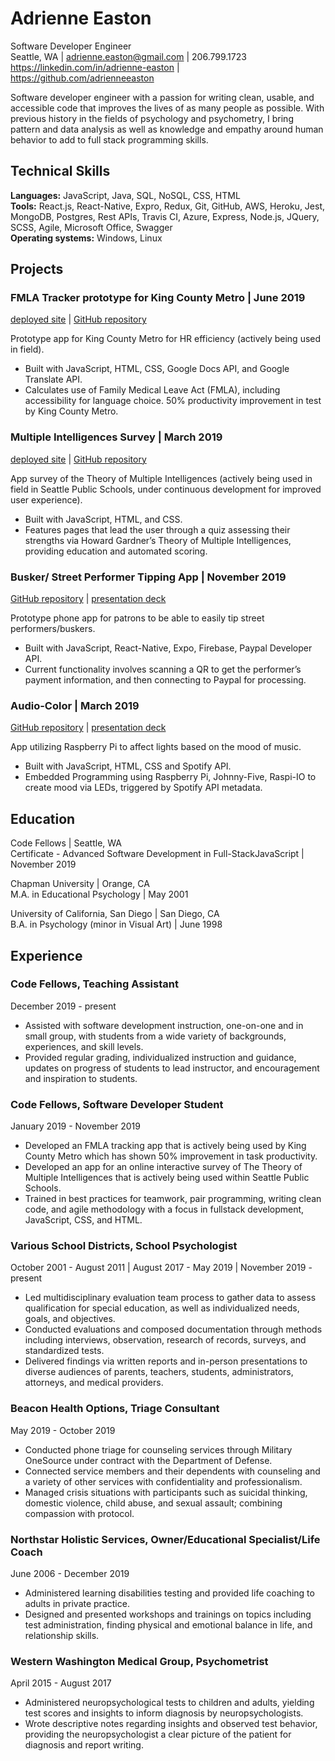 # Adrienne Easton

Software Developer Engineer  
Seattle, WA | <adrienne.easton@gmail.com> |  206.799.1723  
<https://linkedin.com/in/adrienne-easton> | <https://github.com/adrienneeaston>

Software developer engineer with a passion for writing clean, usable, and accessible code that improves the lives of as many people as possible. With previous history in the fields of psychology and psychometry, I bring pattern and data analysis as well as knowledge and empathy around human behavior to add to full stack programming skills. 

## Technical Skills

**Languages:** JavaScript, Java, SQL, NoSQL, CSS, HTML  
**Tools:** React.js, React-Native, Expro, Redux, Git, GitHub, AWS, Heroku, Jest, MongoDB,
Postgres, Rest APIs, Travis CI, Azure, Express, Node.js, JQuery, SCSS, Agile, 
Microsoft Office, Swagger  
**Operating systems:** Windows, Linux

## Projects 

### FMLA Tracker prototype for King County Metro | June 2019  

[deployed site](https://jala-code301final.herokuapp.com/) | [GitHub repository](https://github.com/fmla-leave-assistant/fmla-leave-assistant)  

Prototype app for King County Metro for HR efficiency (actively being used in field). 
- Built with JavaScript, HTML, CSS, Google Docs API, and Google Translate API.
- Calculates use of Family Medical Leave Act (FMLA), including accessibility for language choice. 50% productivity improvement in test by King County Metro.

### Multiple Intelligences Survey | March 2019  

[deployed site](https://determined-meitner-1b9a23.netlify.com) | [GitHub repository](https://github.com/aimurphyii/multiple-intelligences-survey)

App survey of the Theory of Multiple Intelligences (actively being used in field in Seattle Public Schools, under continuous development for improved user experience).
- Built with JavaScript, HTML, and CSS. 
- Features pages that lead the user through a quiz assessing their strengths via Howard Gardner’s Theory of Multiple Intelligences, providing education and automated scoring.

### Busker/ Street Performer Tipping App | November 2019   

[GitHub repository](https://github.com/401-javaScript-final-project/final-project-frontend) | [presentation deck](https://docs.google.com/presentation/d/1oJJ4T86SZ8YwFqUplqYVvkKIDHkWMEFF6eVHqTJ2ElQ/edit?usp=sharing)

Prototype phone app for patrons to be able to easily tip street performers/buskers.
- Built with JavaScript, React-Native, Expo, Firebase, Paypal Developer API.
- Current functionality involves scanning a QR to get the performer’s payment information, and then connecting to Paypal for processing.
	
### Audio-Color | March 2019  

[GitHub repository](https://github.com/audio-color/audio-color) | [presentation deck](https://tinyurl.com/audiocolor)  

App utilizing Raspberry Pi to affect lights based on the mood of music.  
- Built with JavaScript, HTML, CSS and Spotify API. 
- Embedded Programming using Raspberry Pi, Johnny-Five, Raspi-IO to create mood via LEDs, triggered by Spotify API metadata. 

## Education  

Code Fellows | Seattle, WA  
Certificate - Advanced Software Development in Full-StackJavaScript | November 2019

Chapman University | Orange, CA  
M.A. in Educational Psychology | May 2001

University of California, San Diego | San Diego, CA  
B.A. in Psychology (minor in Visual Art) | June 1998

## Experience  

### Code Fellows, Teaching Assistant 

December 2019 - present  

- Assisted with software development instruction, one-on-one and in small group, with students from a wide variety of backgrounds, experiences, and skill levels. 
- Provided regular grading, individualized instruction and guidance, updates on progress of students to lead instructor, and encouragement and inspiration to students.

### Code Fellows, Software Developer Student

January 2019 - November 2019

- Developed an FMLA tracking app that is actively being used by King County Metro which has shown 50% improvement in task productivity.
- Developed an app for an online interactive survey of The Theory of Multiple Intelligences that is actively being used within Seattle Public Schools.
- Trained in best practices for teamwork, pair programming, writing clean code, and agile methodology with a focus in fullstack development, JavaScript, CSS, and HTML.

### Various School Districts, School Psychologist

October 2001 - August 2011 | August 2017 - May 2019 | November 2019 - present

- Led multidisciplinary evaluation team process to gather data to assess qualification  for special education, as well as individualized needs, goals, and objectives. 
- Conducted evaluations and composed documentation through methods including interviews, observation, research of records, surveys, and standardized tests.
- Delivered findings via written reports and in-person presentations to diverse audiences of parents, teachers, students, administrators, attorneys, and medical providers.

### Beacon Health Options, Triage Consultant  

May 2019 - October 2019

- Conducted phone triage for counseling services through Military OneSource under contract with the Department of Defense.
- Connected service members and their dependents with counseling and a variety of other services with confidentiality and professionalism.
- Managed crisis situations with participants such as suicidal thinking, domestic violence, child abuse, and sexual assault; combining compassion with protocol.

### Northstar Holistic Services, Owner/Educational Specialist/Life Coach  

June 2006 - December 2019

- Administered learning disabilities testing and provided life coaching to adults in private practice.
- Designed and presented workshops and trainings on topics including test administration, finding physical and emotional balance in life, and relationship skills.

### Western Washington Medical Group, Psychometrist  

April 2015 - August 2017

- Administered neuropsychological tests to children and adults, yielding test scores and insights to inform diagnosis by neuropsychologists.
- Wrote descriptive notes regarding insights and observed test behavior, providing the neuropsychologist a clear picture of the patient for diagnosis and report writing. 